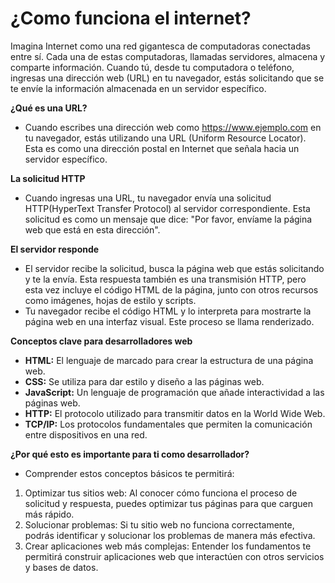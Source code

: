 # ¿Como funciona el internet?
Imagina Internet como una red gigantesca de computadoras conectadas entre sí. Cada una de estas computadoras, llamadas servidores, almacena y comparte información. Cuando tú, desde tu computadora o teléfono, ingresas una dirección web (URL) en tu navegador, estás solicitando que se te envíe la información almacenada en un servidor específico.

**¿Qué es una URL?**
- Cuando escribes una dirección web como https://www.ejemplo.com en tu navegador, estás utilizando una URL (Uniform Resource Locator). Esta es como una dirección postal en Internet que señala hacia un servidor específico.

**La solicitud HTTP**
- Cuando ingresas una URL, tu navegador envía una solicitud HTTP(HyperText Transfer Protocol) al servidor correspondiente. Esta solicitud es como un mensaje que dice: "Por favor, envíame la página web que está en esta dirección".

**El servidor responde**
- El servidor recibe la solicitud, busca la página web que estás solicitando y te la envía. Esta respuesta también es una transmisión HTTP, pero esta vez incluye el código HTML de la página, junto con otros recursos como imágenes, hojas de estilo y scripts.
- Tu navegador recibe el código HTML y lo interpreta para mostrarte la página web en una interfaz visual. Este proceso se llama renderizado.

**Conceptos clave para desarrolladores web**
* **HTML:** El lenguaje de marcado para crear la estructura de una página web.
* **CSS:** Se utiliza para dar estilo y diseño a las páginas web.
* **JavaScript:** Un lenguaje de programación que añade interactividad a las páginas web.
* **HTTP:** El protocolo utilizado para transmitir datos en la World Wide Web.
* **TCP/IP:** Los protocolos fundamentales que permiten la comunicación entre dispositivos en una red.

**¿Por qué esto es importante para ti como desarrollador?**
- Comprender estos conceptos básicos te permitirá:
1) Optimizar tus sitios web: Al conocer cómo funciona el proceso de solicitud y respuesta, puedes optimizar tus páginas para que carguen más rápido.
2) Solucionar problemas: Si tu sitio web no funciona correctamente, podrás identificar y solucionar los problemas de manera más efectiva.
3) Crear aplicaciones web más complejas: Entender los fundamentos te permitirá construir aplicaciones web que interactúen con otros servicios y bases de datos.

